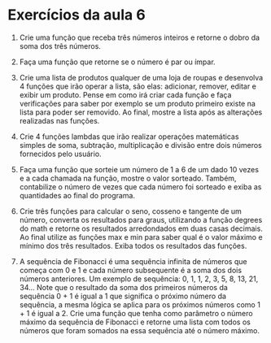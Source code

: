 # Exercícios da aula 6

1. Crie uma função que receba três números inteiros e retorne o dobro da soma dos três números.

2. Faça uma função que retorne se o número é par ou ímpar.

3. Crie uma lista de produtos qualquer de uma loja de roupas e desenvolva 4 funções que irão operar a lista, são elas: adicionar, remover, editar e exibir um produto. Pense em como irá criar cada função e faça verificações para saber por exemplo se um produto primeiro existe na lista para poder ser removido. Ao final, mostre a lista após as alterações realizadas nas funções.

4. Crie 4 funções lambdas que irão realizar operações matemáticas simples de soma, subtração, multiplicação e divisão entre dois números fornecidos pelo usuário.

5. Faça uma função que sorteie um número de 1 a 6 de um dado 10 vezes e a cada chamada na função, mostre o valor sorteado. Também, contabilize o número de vezes que cada número foi sorteado e exiba as quantidades ao final do programa.

6. Crie três funções para calcular o seno, cosseno e tangente de um número, converta os resultados para graus, utilizando a função degrees do math e retorne os resultados arredondados em duas casas decimais. Ao final utilize as funções max e min para saber qual é o valor máximo e mínimo dos três resultados. Exiba todos os resultados das funções.

7. A sequência de Fibonacci é uma sequência infinita de números que começa com 0 e 1 e cada número subsequente é a soma dos dois números anteriores. Um exemplo de sequência: 0, 1, 1, 2, 3, 5, 8, 13, 21, 34… Note que o resultado da soma dos primeiros números da sequência 0 + 1 é igual a 1 que significa o próximo número da sequência, a mesma lógica se aplica para os próximos números como 1 + 1 é igual a 2. Crie uma função que tenha como parâmetro o número máximo da sequência de Fibonacci e retorne uma lista com todos os números que foram somados na essa sequência até o número máximo. 
